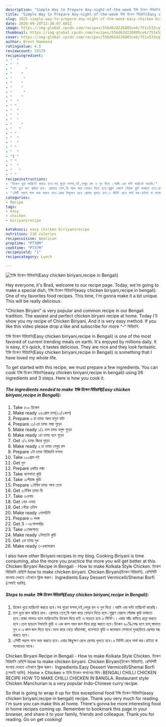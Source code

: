 ```yaml
---
description: "Simple Way to Prepare Any-night-of-the-week ইজি চিকেন বিরিয়ানি(Easy chicken biriyani,recipe in Bengali)"
title: "Simple Way to Prepare Any-night-of-the-week ইজি চিকেন বিরিয়ানি(Easy chicken biriyani,recipe in Bengali)"
slug: 1025-simple-way-to-prepare-any-night-of-the-week-easy-chicken-biriyani-recipe-in-bengali
date: 2020-09-28T12:38:07.601Z
image: https://img-global.cpcdn.com/recipes/556d62d226805ce6/751x532cq70/ইজি-চিকেন-বিরিয়ানিeasy-chicken-biriyanirecipe-in-bengali-recipe-main-photo.jpg
thumbnail: https://img-global.cpcdn.com/recipes/556d62d226805ce6/751x532cq70/ইজি-চিকেন-বিরিয়ানিeasy-chicken-biriyanirecipe-in-bengali-recipe-main-photo.jpg
cover: https://img-global.cpcdn.com/recipes/556d62d226805ce6/751x532cq70/ইজি-চিকেন-বিরিয়ানিeasy-chicken-biriyanirecipe-in-bengali-recipe-main-photo.jpg
author: Brent Hammond
ratingvalue: 4.5
reviewcount: 19179
recipeingredient:
- "  "
- "  "
- "      "
- "    "
- "     "
- "    "
- "    "
- "     "
- "    "
- "  "
- " "
- "  "
- "  "
- "  "
- "    "
- "   "
- " "
- "  "
- "  "
- " "
- "  "
- "3 "
- " "
- "  "
- "   "
- " "
recipeinstructions:
- "চিকেন ধুয়ে ম্যরিনেট করতে হবে।সব গুড়ো মশলা,দই,লেবুর রস ও নুন দিয়ে ।আমি এক ঘন্টা ম্যরিনেট করেছি।"
- "চাল ধুয়ে জল ঝরিয়ে রাখ। প্রেশারে তেল,ঘি গরম করে ফোড়ন দিতে হবে।সুঘ্রাণ বেরলে পেঁয়াজ কুচি ভাজতে হবে।হাল্কা লালচে হলে ম্যরিনেটেড চিকেন দিয়ে হাই এ নাড়তে হবে ৩ মিনিট।।এবার আঁচ কমিয়ে রান্না করতে হবে।তেল ছাড়লে টম্যাটো কুচি ও এক কাপ গরম জল দিয়ে রান্না করতে হবে।চিকেন ৬০%সেদ্ধ হলে চাল,স্বাদমত নুন ও ৩ কাপ জল দিতে হবে।ভাল করে নেড়ে কাঁচালঙ্কা, ধনেপাতা কুচি ও জাফরান মেশানো দুধছড়িয়ে প্রেশার বন্ধ করতে হবে।"
- "২সিটি পরলে গ্যস অফ করতে হবে।এবার কিছুক্ষণ রেখে প্রেশার খুলতে হবে।৫ মিনিট রেখে সার্ভ কর।রাইতা বা স্যলাডের সাথে।"
categories:
- Recipe
tags:
- easy
- chicken
- biriyanirecipe

katakunci: easy chicken biriyanirecipe 
nutrition: 218 calories
recipecuisine: American
preptime: "PT30M"
cooktime: "PT37M"
recipeyield: "1"
recipecategory: Lunch

---
```



![ইজি চিকেন বিরিয়ানি(Easy chicken biriyani,recipe in Bengali)](https://img-global.cpcdn.com/recipes/556d62d226805ce6/751x532cq70/ইজি-চিকেন-বিরিয়ানিeasy-chicken-biriyanirecipe-in-bengali-recipe-main-photo.jpg)

Hey everyone, it's Brad, welcome to our recipe page. Today, we're going to make a special dish, ইজি চিকেন বিরিয়ানি(easy chicken biriyani,recipe in bengali). One of my favorites food recipes. This time, I'm gonna make it a bit unique. This will be really delicious.

&#34;Chicken Biryani&#34; is very popular and common recipe in our Bengali tradition. The easiest and perfect chicken biryani recipe at home. Today I&#39;ll show you my recipe of Chicken Biriyani, And it is very easy method. If you like this video please drop a like and subscribe for more ^-^ বিরিয়ানি.

ইজি চিকেন বিরিয়ানি(Easy chicken biriyani,recipe in Bengali) is one of the most favored of current trending meals on earth. It's enjoyed by millions daily. It is easy, it's quick, it tastes delicious. They are nice and they look fantastic. ইজি চিকেন বিরিয়ানি(Easy chicken biriyani,recipe in Bengali) is something that I have loved my whole life.


To get started with this recipe, we must prepare a few ingredients. You can cook ইজি চিকেন বিরিয়ানি(easy chicken biriyani,recipe in bengali) using 26 ingredients and 3 steps. Here is how you cook it.

<!--inarticleads1-->

##### The ingredients needed to make ইজি চিকেন বিরিয়ানি(Easy chicken biriyani,recipe in Bengali):

1. Take  ৫০০ চিকেন
1. Make ready  ২৫০গ্রাম চাল(২১/২কাপ)
1. Prepare  ৩ চা চামচ আদা রসুন বাটা
1. Prepare  ১১/২চা চামচ লঙ্কা গুড়ো
1. Make ready  ১/২ চাল চামচ হলুদ গুড়ো
1. Make ready  ১চা চামচ ধনে গুড়ো
1. Get  ১/২ চামচ জিরে গুড়ো
1. Make ready  ২ চা চামচ লেবুর রস
1. Prepare  ২টা চামচ বিরিয়ানি মশলা
1. Take  ১০০গ্রাম দই
1. Get  নুন
1. Prepare  ৪কাঁচা লঙ্কা
1. Take  ধনেপাতা কুচি
1. Take  ২পেঁয়াজ কুচি
1. Prepare  ২টেবিল চামচ সাদা তেল
1. Get  ২টেবিল চামচ ঘি
1. Take  ৩এলাচ
1. Get  ১বড় এলাচ
1. Get  ১স্টার এনিস
1. Make ready  ২দালচিনি
1. Prepare  ৩ লবঙ্গ
1. Get 3 --৪গোলমরিচ
1. Take  ২তেজপাতা
1. Make ready  ২টম্যাটো কুচি
1. Get  ২চা চামচ দুধ
1. Make ready  ৩-৪জাফরান


I also have other Biriyani recipes in my blog. Cooking Biriyani is time consuming, also the more you practice the more you will get better at this. Chicken Biryani Recipe in Bengali - How to make Kolkata Style Chicken. চিকেন বিরিয়ানি রেছিপি how to make chicken biryani. Chicken Biryani(চিকেন বিরিয়ানি). রেসিপিটি বাংলায় দেখতে এইখানে ক্লিক করুন। Ingredients Easy Dessert Vermicelli/Shemai Borfi (সেমাই বরফি). 

<!--inarticleads2-->

##### Steps to make ইজি চিকেন বিরিয়ানি(Easy chicken biriyani,recipe in Bengali):

1. চিকেন ধুয়ে ম্যরিনেট করতে হবে।সব গুড়ো মশলা,দই,লেবুর রস ও নুন দিয়ে ।আমি এক ঘন্টা ম্যরিনেট করেছি।
1. চাল ধুয়ে জল ঝরিয়ে রাখ। প্রেশারে তেল,ঘি গরম করে ফোড়ন দিতে হবে।সুঘ্রাণ বেরলে পেঁয়াজ কুচি ভাজতে হবে।হাল্কা লালচে হলে ম্যরিনেটেড চিকেন দিয়ে হাই এ নাড়তে হবে ৩ মিনিট।।এবার আঁচ কমিয়ে রান্না করতে হবে।তেল ছাড়লে টম্যাটো কুচি ও এক কাপ গরম জল দিয়ে রান্না করতে হবে।চিকেন ৬০%সেদ্ধ হলে চাল,স্বাদমত নুন ও ৩ কাপ জল দিতে হবে।ভাল করে নেড়ে কাঁচালঙ্কা, ধনেপাতা কুচি ও জাফরান মেশানো দুধছড়িয়ে প্রেশার বন্ধ করতে হবে।
1. ২সিটি পরলে গ্যস অফ করতে হবে।এবার কিছুক্ষণ রেখে প্রেশার খুলতে হবে।৫ মিনিট রেখে সার্ভ কর।রাইতা বা স্যলাডের সাথে।


Chicken Biryani Recipe in Bengali - How to make Kolkata Style Chicken. চিকেন বিরিয়ানি রেছিপি how to make chicken biryani. Chicken Biryani(চিকেন বিরিয়ানি). রেসিপিটি বাংলায় দেখতে এইখানে ক্লিক করুন। Ingredients Easy Dessert Vermicelli/Shemai Borfi (সেমাই বরফি). Home » Chicken » চিলি চিকেন বানানোর বিধি।BENGALI CHILLI CHICKEN RECIPE HOW TO MAKE CHILLI CHICKEN IN BANGLA. Restaurant style Chicken Manchurian is a very popular Indo-Chinese curry recipe. 

So that is going to wrap it up for this exceptional food ইজি চিকেন বিরিয়ানি(easy chicken biriyani,recipe in bengali) recipe. Thank you very much for reading. I'm sure you can make this at home. There's gonna be more interesting food in home recipes coming up. Remember to bookmark this page in your browser, and share it to your family, friends and colleague. Thank you for reading. Go on get cooking!

